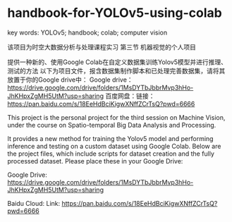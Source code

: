 # handbook-for-YOLOv5-using-colab
key words: YOLOv5; handbook; colab; computer vision

该项目为时空大数据分析与处理课程实习 第三节 机器视觉的个人项目


提供一种新的、使用Google Colab在自定义数据集训练Yolov5模型并进行推理、测试的方法
以下为项目文件，报含数据集制作脚本和已处理完善数据集，请将其放置于你的Google drive中：
Google drive：https://drive.google.com/drive/folders/1MsDYTbJbbrMvp3hHo-JhKHpxZgMH5UtM?usp=sharing
百度网盘：链接：https://pan.baidu.com/s/18EeHdBciKigwXNffZCrTsQ?pwd=6666



This project is the personal project for the third session on Machine Vision, under the course on Spatio-temporal Big Data Analysis and Processing.

It provides a new method for training the Yolov5 model and performing inference and testing on a custom dataset using Google Colab. Below are the project files, which include scripts for dataset creation and the fully processed dataset. Please place these in your Google Drive: 

Google Drive: https://drive.google.com/drive/folders/1MsDYTbJbbrMvp3hHo-JhKHpxZgMH5UtM?usp=sharing 

Baidu Cloud: Link: https://pan.baidu.com/s/18EeHdBciKigwXNffZCrTsQ?pwd=6666
